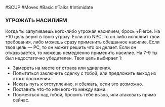 #SCUP #Moves #Basic #Talks #Intimidate 
### УГРОЖАТЬ НАСИЛИЕМ
Когда ты запугиваешь кого-либо угрожая насилием, брось +Fierce. На +10 цель верит в твою угрозу. Если это NPC, то он либо исполнит твои требования, либо можешь сразу применить обещанное насилие. Если твоя цель — PC, то он может решить что он делает. Если он отказывается, то можешь немедленно применить насилие. На 7-9 ты был недостаточно убедителен. Твоя цель выбирает 1:

- Замереть на месте от страха или удивления.
- Попытаться заключить сделку с тобой, или предложить выход из этого положения.
- Искать путь к отступлению, и сбежать, если это возможно.
- Поставить что-то или кого-то между вами.
- Посмеяться над тобой, бросить тебе вызов, или атаковать прямо сейчас.